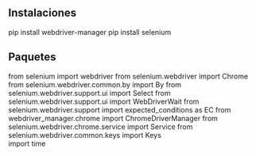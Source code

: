 ## Instalaciones

pip install webdriver-manager
pip install selenium

## Paquetes

from selenium import webdriver
from selenium.webdriver import Chrome
from selenium.webdriver.common.by import By
from selenium.webdriver.support.ui import Select
from selenium.webdriver.support.ui import WebDriverWait
from selenium.webdriver.support import expected_conditions as EC
from webdriver_manager.chrome import ChromeDriverManager
from selenium.webdriver.chrome.service import Service
from selenium.webdriver.common.keys import Keys   
import time
